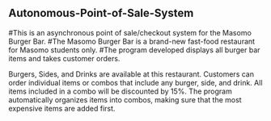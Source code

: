## Autonomous-Point-of-Sale-System
#This is an asynchronous point of sale/checkout system for the Masomo Burger Bar. 
#The Masomo Burger Bar is a brand-new fast-food restaurant for Masomo students only. 
#The program developed displays all burger bar items and takes customer orders.

Burgers, Sides, and Drinks are available at this restaurant. 
Customers can order individual items or combos that include any burger, side, and drink. All items included in a combo will be discounted by 15%. 
The program automatically organizes items into combos, making sure that the most expensive items are added first. 
